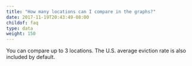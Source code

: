 ```yaml
---
title: "How many locations can I compare in the graphs?"
date: 2017-11-19T20:43:49-08:00
childof: faq
type: data
weight: 150
---
```

You can compare up to 3 locations. The U.S. average eviction rate is also included by default.